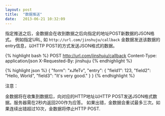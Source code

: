 ```yaml
---
layout: post
title:  "数据推送"
date:   2013-06-21 10:32:09
---
```


指定推送之后，金数据会在收到数据之后向指定的地址POST新数据的JSON格式。
例如指定URL, 如 `http://url.com/jinshuju/callback`
金数据发送该数据的entry信息，以HTTP POST的方式发送JSON格式的数据。

{% highlight bash %}
POST http://url.com/jinshuju/callback
Content-Type: application/json
X-Requested-By: jinshuju
{% endhighlight %}

{% highlight json %}
{
    "form": "xJfeTv",
    "entry": {
        "field1": 123,
        "field2": "Hello, World",
        "field3": "It's very good."
    }
}
{% endhighlight %}

注意：

金数据将在收集到数据后，向对应的HTTP地址以HTTP POST发送JSON格式数据。服务器需在2秒内返回200作为应答。 如果出错，金数据会重试最多三次。如果连续出错超过10次，金数据将停止HTTP POST.